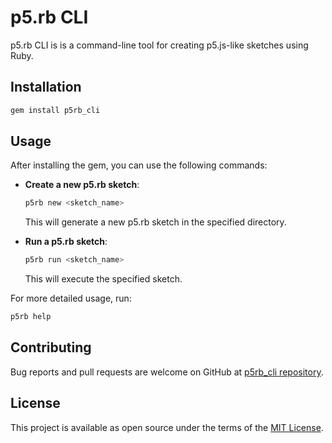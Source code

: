 # p5.rb CLI

p5.rb CLI is is a command-line tool for creating p5.js-like sketches using Ruby. 

## Installation

```bash
gem install p5rb_cli
```

## Usage

After installing the gem, you can use the following commands:

- **Create a new p5.rb sketch**:
    ```bash
    p5rb new <sketch_name>
    ```
    This will generate a new p5.rb sketch in the specified directory.

- **Run a p5.rb sketch**:
    ```bash
    p5rb run <sketch_name>
    ```
    This will execute the specified sketch.

For more detailed usage, run:
```bash
p5rb help
```

## Contributing

Bug reports and pull requests are welcome on GitHub at [p5rb_cli repository](https://github.com/ongaeshi/p5rb_cli).

## License

This project is available as open source under the terms of the [MIT License](https://opensource.org/licenses/MIT).
